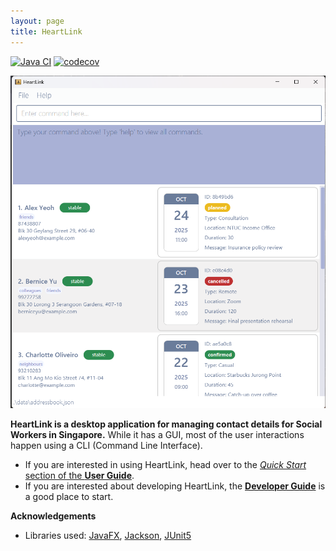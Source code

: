 ```yaml
---
layout: page
title: HeartLink
---
```


[![Java CI](https://github.com/AY2526S1-CS2103T-T09-1/tp/actions/workflows/gradle.yml/badge.svg?branch=master)](https://github.com/AY2526S1-CS2103T-T09-1/tp/actions/workflows/gradle.yml)
[![codecov](https://codecov.io/github/AY2526S1-CS2103T-T09-1/tp/graph/badge.svg?token=X0CYY9ZH9P)](https://codecov.io/github/AY2526S1-CS2103T-T09-1/tp)

![Ui](images/UI/Ui.png)

**HeartLink is a desktop application for managing contact details for Social Workers in Singapore.** While it has a GUI, most of the user interactions happen using a CLI (Command Line Interface).

* If you are interested in using HeartLink, head over to the [_Quick Start_ section of the **User Guide**](UserGuide.html#quick-start).
* If you are interested about developing HeartLink, the [**Developer Guide**](DeveloperGuide.html) is a good place to start.


**Acknowledgements**

* Libraries used: [JavaFX](https://openjfx.io/), [Jackson](https://github.com/FasterXML/jackson), [JUnit5](https://github.com/junit-team/junit5)
